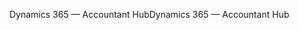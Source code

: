 <span data-ttu-id="01d5c-101">Dynamics 365 — Accountant Hub</span><span class="sxs-lookup"><span data-stu-id="01d5c-101">Dynamics 365 — Accountant Hub</span></span>
